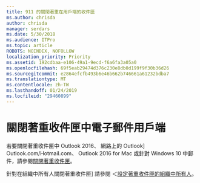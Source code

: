 ```yaml
---
title: 911 的關閉著重在用戶端的收件匣
ms.author: chrisda
author: chrisda
manager: serdars
ms.date: 5/30/2018
ms.audience: ITPro
ms.topic: article
ROBOTS: NOINDEX, NOFOLLOW
localization_priority: Priority
ms.assetid: 192cdbaa-e106-49a1-9ecd-f6a6fa3a05a0
ms.openlocfilehash: 69f5eab29474d376c230e8db0d199f9f30b36d26
ms.sourcegitcommit: e2864efcfb493b6e46b662b746661a61232bdba7
ms.translationtype: MT
ms.contentlocale: zh-TW
ms.lasthandoff: 01/24/2019
ms.locfileid: "29460899"
---
```

# <a name="turn-off-focused-inbox-in-email-clients"></a>關閉著重收件匣中電子郵件用戶端

若要關閉著重收件匣中 Outlook 2016、 網路上的 Outlook] Outlook.com/Hotmail.com、 Outlook 2016 for Mac 或針對 Windows 10 中郵件，請參閱[關閉著重收件匣](https://support.office.com/article/f714d94d-9e63-4217-9ccb-6cb2986aa1b2.aspx)。
  
針對在組織中所有人關閉著重收件匣] 請參閱 ＜[設定著重收件匣的組織中所有人](https://support.office.com/article/613a845c-4b71-41de-b331-acdcf5b6625d.aspx)。
  

